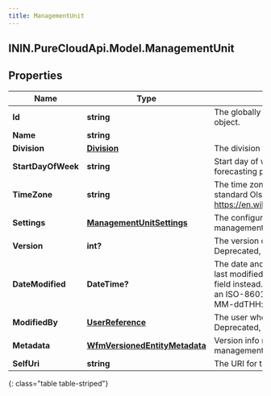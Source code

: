 ```yaml
---
title: ManagementUnit
---
```

## ININ.PureCloudApi.Model.ManagementUnit

## Properties

|Name | Type | Description | Notes|
|------------ | ------------- | ------------- | -------------|
| **Id** | **string** | The globally unique identifier for the object. | [optional] |
| **Name** | **string** |  | [optional] |
| **Division** | [**Division**](Division.html) | The division to which this entity belongs. | [optional] |
| **StartDayOfWeek** | **string** | Start day of week for scheduling and forecasting purposes | [optional] |
| **TimeZone** | **string** | The time zone for the management unit in standard Olson Format (See https://en.wikipedia.org/wiki/Tz_database) | [optional] |
| **Settings** | [**ManagementUnitSettings**](ManagementUnitSettings.html) | The configuration settings for this management unit | [optional] |
| **Version** | **int?** | The version of the underlying entity.  Deprecated, use metadata field instead | |
| **DateModified** | **DateTime?** | The date and time at which this entity was last modified.  Deprecated, use metadata field instead. Date time is represented as an ISO-8601 string. For example: yyyy-MM-ddTHH:mm:ss.SSSZ | [optional] |
| **ModifiedBy** | [**UserReference**](UserReference.html) | The user who last modified this entity.  Deprecated, use metadata field instead | [optional] |
| **Metadata** | [**WfmVersionedEntityMetadata**](WfmVersionedEntityMetadata.html) | Version info metadata for this management unit | |
| **SelfUri** | **string** | The URI for this object | [optional] |
{: class="table table-striped"}


